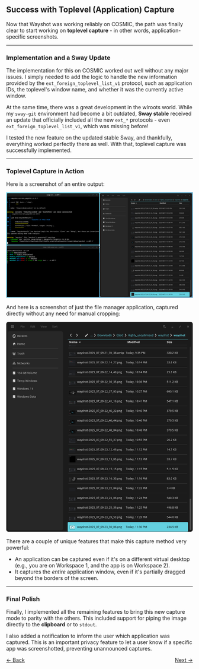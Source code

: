## **Success with Toplevel (Application) Capture**

Now that Wayshot was working reliably on COSMIC, the path was finally clear to start working on **toplevel capture** - in other words, application-specific screenshots.

---

### Implementation and a Sway Update

The implementation for this on COSMIC worked out well without any major issues. I simply needed to add the logic to handle the new information provided by the `ext_foreign_toplevel_list_v1` protocol, such as application IDs, the toplevel's window name, and whether it was the currently active window.

At the same time, there was a great development in the wlroots world. While my `sway-git` environment had become a bit outdated, **Sway stable** received an update that officially included all the new `ext_*` protocols - even `ext_foreign_toplevel_list_v1`, which was missing before\!

I tested the new feature on the updated stable Sway, and thankfully, everything worked perfectly there as well. With that, toplevel capture was successfully implemented.

---

### Toplevel Capture in Action

Here is a screenshot of an entire output:

![Full_image_for_toplevel.png](Full_image_for_toplevel.png)

And here is a screenshot of just the file manager application, captured directly without any need for manual cropping:

![Toplevel.png](Toplevel.png)

There are a couple of unique features that make this capture method very powerful:

- An application can be captured even if it's on a different virtual desktop (e.g., you are on Workspace 1, and the app is on Workspace 2).
- It captures the *entire* application window, even if it's partially dragged beyond the borders of the screen.

---

### Final Polish

Finally, I implemented all the remaining features to bring this new capture mode to parity with the others. This included support for piping the image directly to the **clipboard** or to `stdout`.

I also added a notification to inform the user which application was captured. This is an important privacy feature to let a user know if a specific app was screenshotted, preventing unannounced captures.

<div style="display: flex; justify-content: space-between;">
  <a href="Thought_Process_10.md">&lt;- Back</a>
  <a href="Thought_Process_12.md">Next -&gt;</a>
</div>
